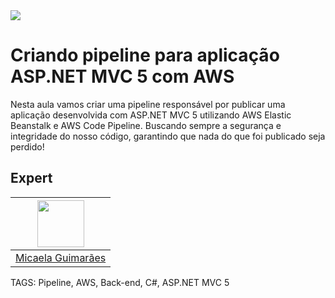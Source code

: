 
<img src="https://storage.googleapis.com/golden-wind/experts-club/capa-github.svg" />

# Criando pipeline para aplicação ASP.NET MVC 5 com AWS


Nesta aula vamos criar uma pipeline responsável por publicar uma aplicação desenvolvida com ASP.NET MVC 5 utilizando AWS Elastic Beanstalk e AWS Code Pipeline. Buscando sempre a segurança e integridade do nosso código, garantindo que nada do que foi publicado seja perdido! 

## Expert

| [<img src="https://avatars.githubusercontent.com/u/46268819?v=4" width="75px;"/>](https://github.com/MicaelaGuimaraes) |
| :----------------------------------------------------------------------------------------------------------------------------------------------------------------------: |
|                                                             [Micaela Guimarães](https://github.com/MicaelaGuimaraes)                                                             |

TAGS: Pipeline, AWS, Back-end, C#, ASP.NET MVC 5 
